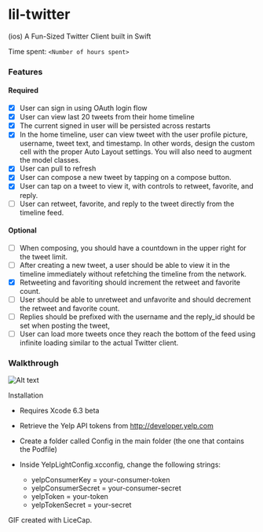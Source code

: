 # lil-twitter
(ios) A Fun-Sized Twitter Client built in Swift

Time spent: `<Number of hours spent>`

### Features

#### Required

- [x] User can sign in using OAuth login flow
- [x] User can view last 20 tweets from their home timeline
- [x] The current signed in user will be persisted across restarts
- [x] In the home timeline, user can view tweet with the user profile picture, username, tweet text, and timestamp.  In other words, design the custom cell with the proper Auto Layout settings.  You will also need to augment the model classes.
- [x] User can pull to refresh
- [x] User can compose a new tweet by tapping on a compose button.
- [x] User can tap on a tweet to view it, with controls to retweet, favorite, and reply.
- [ ] User can retweet, favorite, and reply to the tweet directly from the timeline feed.

#### Optional

- [ ] When composing, you should have a countdown in the upper right for the tweet limit.
- [ ] After creating a new tweet, a user should be able to view it in the timeline immediately without refetching the timeline from the network.
- [x] Retweeting and favoriting should increment the retweet and favorite count.
- [ ] User should be able to unretweet and unfavorite and should decrement the retweet and favorite count.
- [ ] Replies should be prefixed with the username and the reply_id should be set when posting the tweet,
- [ ] User can load more tweets once they reach the bottom of the feed using infinite loading similar to the actual Twitter client.

### Walkthrough

![Alt text](/gif/yelp-gif.gif?raw=true "Optional Title")

Installation

- Requires Xcode 6.3 beta
- Retrieve the Yelp API tokens from http://developer.yelp.com
- Create a folder called Config in the main folder (the one that contains the Podfile)

- Inside YelpLightConfig.xcconfig, change the following strings:
  - yelpConsumerKey = your-consumer-token
  - yelpConsumerSecret = your-consumer-secret
  - yelpToken = your-token
  - yelpTokenSecret = your-secret

GIF created with LiceCap.
